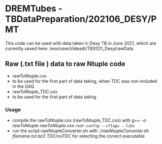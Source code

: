 # DREMTubes - TBDataPreparation/202106\_DESY/PMT

This code can be used with data taken in Desy TB in June 2021, which are currently saved here:
/eos/user/i/ideadr/TB2021\_Desy/rawData

## Raw (.txt file ) data to raw Ntuple code

 * rawToNtuple.cxx
  * to be used for the first part of data taking, when TDC was non included in the DAQ
 * rawToNtuple\_TDC.cxx 
  * to be used for the first part of data taking    

### Usage
 * compile the rawToNtuple.cxx (rawToNtuple\_TDC.cxx) with _g++ -o rawToNtuple rawToNtuple.cxx `root-config --cflags --libs`_
 * run the script rawNtupleConverter.sh with _./rawNtupleConverter.sh filename.txt.bz2 TDC/noTDC_ for selecting the correct executable
